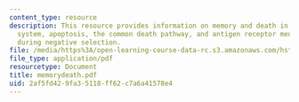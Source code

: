 ```yaml
---
content_type: resource
description: This resource provides information on memory and death in the immune
  system, apoptosis, the common death pathway, and antigen receptor mediated apoptosis
  during negative selection.
file: /media/https%3A/open-learning-course-data-rc.s3.amazonaws.com/hst-176-cellular-and-molecular-immunology-fall-2005/2af5fd429fa35118ff62c7a6a41578e4_memorydeath.pdf
file_type: application/pdf
resourcetype: Document
title: memorydeath.pdf
uid: 2af5fd42-9fa3-5118-ff62-c7a6a41578e4
---
```


